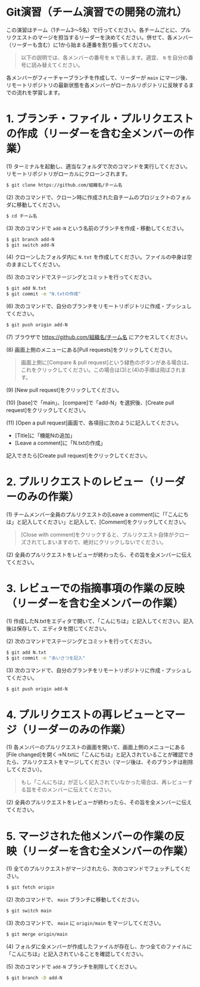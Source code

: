 Git演習（チーム演習での開発の流れ）
===================================

この演習はチーム（1チーム3〜5名）で行ってください。各チームごとに、プルリクエストのマージを担当するリーダーを決めてください。併せて、各メンバー（リーダーも含む）に1から始まる連番を割り振ってください。

> 以下の説明では、各メンバーの番号を `N` で表します。適宜、 `N` を自分の番号に読み替えてください。

各メンバーがフィーチャーブランチを作成して、リーダーが `main` にマージ後、リモートリポジトリの最新状態を各メンバーがローカルリポジトリに反映するまでの流れを学習します。

# 1. ブランチ・ファイル・プルリクエストの作成（リーダーを含む全メンバーの作業）
(1) ターミナルを起動し、適当なフォルダで次のコマンドを実行してください。リモートリポジトリがローカルにクローンされます。

```bash
$ git clone https://github.com/組織名/チーム名
```

(2) 次のコマンドで、クローン時に作成された自チームのプロジェクトのフォルダに移動してください。

```bash
$ cd チーム名
```

(3) 次のコマンドで `add-N` という名前のブランチを作成・移動してください。

```bash
$ git branch add-N
$ git switch add-N
```

(4) クローンしたフォルダ内に `N.txt` を作成してください。ファイルの中身は空のままにしてください。

(5) 次のコマンドでステージングとコミットを行ってください。

```bash
$ git add N.txt
$ git commit -m "N.txtの作成"
```

(6) 次のコマンドで、自分のブランチをリモートリポジトリに作成・プッシュしてください。

```bash
$ git push origin add-N
```

(7) ブラウザで https://github.com/組織名/チーム名 にアクセスしてください。

(8) 画面上側のメニューにある[Pull requests]をクリックしてください。

> 画面上側に[Compare & pull request]という緑色のボタンがある場合は、これをクリックしてください。この場合は(3)と(4)の手順は飛ばされます。

(9) [New pull request]をクリックしてください。

(10) [base]で「main」、[compare]で「add-N」を選択後、[Create pull request]をクリックしてください。

(11) [Open a pull request]画面で、各項目に次のように記入してください。

- [Title]に「機能Nの追加」
- [Leave a comment]に「N.txtの作成」

記入できたら[Create pull request]をクリックしてください。

# 2. プルリクエストのレビュー（リーダーのみの作業）
(1) チームメンバー全員のプルリクエストの[Leave a comment]に「「こんにちは」と記入してください」と記入して、[Comment]をクリックしてください。

> [Close with comment]をクリックすると、プルリクエスト自体がクローズされてしまいますので、絶対にクリックしないでください。

(2) 全員のプルリクエストをレビューが終わったら、その旨を全メンバーに伝えてください。

# 3. レビューでの指摘事項の作業の反映（リーダーを含む全メンバーの作業）
(1) 作成したN.txtをエディタで開いて、「こんにちは」と記入してください。記入後は保存して、エディタを閉じてください。

(2) 次のコマンドでステージングとコミットを行ってください。

```bash
$ git add N.txt
$ git commit -m "あいさつを記入"
```

(3) 次のコマンドで、自分のブランチをリモートリポジトリに作成・プッシュしてください。

```bash
$ git push origin add-N
```

# 4. プルリクエストの再レビューとマージ（リーダーのみの作業）
(1) 各メンバーのプルリクエストの画面を開いて、画面上側のメニューにある[File changed]を開く→N.txtに「こんにちは」と記入されていることが確認できたら、プルリクエストをマージしてください（マージ後は、そのブランチは削除してください）。

> もし「こんにちは」が正しく記入されていなかった場合は、再レビューする旨をそのメンバーに伝えてください。

(2) 全員のプルリクエストをレビューが終わったら、その旨を全メンバーに伝えてください。

# 5. マージされた他メンバーの作業の反映（リーダーを含む全メンバーの作業）
(1) 全てのプルリクエストがマージされたら、次のコマンドでフェッチしてください。

```bash
$ git fetch origin
```

(2) 次のコマンドで、 `main` ブランチに移動してください。

```bash
$ git switch main
```

(3) 次のコマンドで、 `main` に `origin/main` をマージしてください。

```bash
$ git merge origin/main
```

(4) フォルダに全メンバーが作成したファイルが存在し、かつ全てのファイルに「こんにちは」と記入されていることを確認してください。

(5) 次のコマンドで `add-N` ブランチを削除してください。

```bash
$ git branch -D add-N
```
